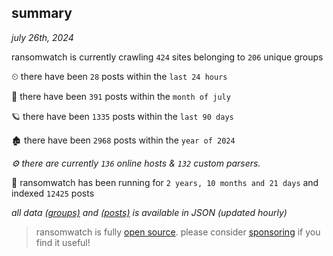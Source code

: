 
## summary
_july 26th, 2024_

ransomwatch is currently crawling `424` sites belonging to `206` unique groups

⏲ there have been `28` posts within the `last 24 hours`

🦈 there have been `391` posts within the `month of july`

🪐 there have been `1335` posts within the `last 90 days`

🏚 there have been `2968` posts within the `year of 2024`

_⚙️ there are currently `136` online hosts & `132` custom parsers._

🦕 ransomwatch has been running for `2 years, 10 months and 21 days` and indexed `12425` posts

_all data  [(groups)](http://ransomwhat.telemetry.ltd/groups) and [(posts)](http://ransomwhat.telemetry.ltd/posts) is available in JSON (updated hourly)_

> ransomwatch is fully [open source](https://github.com/joshhighet/ransomwatch#ransomwatch--). please consider [sponsoring](https://github.com/sponsors/joshhighet) if you find it useful!
